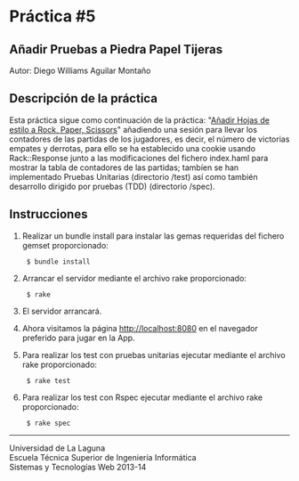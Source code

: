 Práctica #5
=========== 

Añadir Pruebas a Piedra Papel Tijeras
----------------------------------

Autor: Diego Williams Aguilar Montaño

Descripción de la práctica
--------------------------
Esta práctica sigue como continuación de la práctica: "[Añadir Hojas de estilo a Rock, Paper, Scissors](https://dl.dropboxusercontent.com/u/14539152/LPP/LPPbook/node360.html)" añadiendo una sesión para llevar los contadores de las partidas de los jugadores, es decir, el número de victorias empates y derrotas, para ello se ha establecido una cookie usando Rack::Response junto a las modificaciones del fichero index.haml para mostrar la tabla de contadores de las partidas; tambíen se han implementado Pruebas Unitarias (directorio /test) así como también desarrollo dirigido por pruebas (TDD) (directorio /spec).


Instrucciones
-------------

1. Realizar un bundle install para instalar las gemas requeridas del fichero gemset proporcionado:

        $ bundle install

2. Arrancar el servidor mediante el archivo rake proporcionado:

        $ rake
3. El servidor arrancará.  
4. Ahora visitamos la página [http://localhost:8080](http://localhost:8080) en el navegador preferido para jugar en la App.  
5. Para realizar los test con pruebas unitarias ejecutar mediante el archivo rake proporcionado:

        $ rake test
6. Para realizar los test con Rspec ejecutar mediante el archivo rake proporcionado:

        $ rake spec
---

Universidad de La Laguna  
Escuela Técnica Superior de Ingeniería Informática  
Sistemas y Tecnologías Web 2013-14